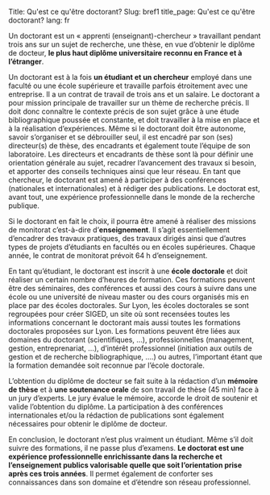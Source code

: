 Title: Qu'est ce qu'être doctorant? 
Slug: bref1 
title_page:  Qu'est ce qu'être doctorant?
lang: fr





Un doctorant est un « apprenti (enseignant)-chercheur » travaillant pendant trois ans sur un sujet de recherche, une thèse, en vue d’obtenir le diplôme de docteur, __le plus haut diplôme universitaire reconnu en France et à l’étranger__.

Un doctorant est à la fois __un étudiant et un chercheur__ employé dans une faculté ou une école supérieure  et travaille parfois étroitement avec une entreprise. Il a un contrat de travail de trois ans et un salaire. Le doctorant a pour mission principale de travailler sur un thème de recherche précis. Il doit donc connaître le contexte précis de son sujet grâce à une étude bibliographique poussée et constante, et doit travailler à la mise en place et à la réalisation d’expériences. Même si le doctorant doit être autonome,  savoir s’organiser  et se débrouiller seul, il est encadré par son (ses) directeur(s) de thèse, des encadrants et également toute l’équipe de son laboratoire. Les directeurs et encadrants de thèse sont là pour définir une orientation générale au sujet, recadrer l’avancement des travaux si besoin, et apporter des conseils techniques ainsi que leur réseau.  En tant que chercheur, le doctorant est amené à participer à des conférences (nationales et internationales) et à rédiger des publications. Le doctorat est, avant tout, une expérience professionnelle dans le monde de la recherche publique.

Si le doctorant en fait le choix, il pourra être amené à réaliser des missions de monitorat c’est-à-dire d’__enseignement__. Il s’agit essentiellement d’encadrer des travaux pratiques, des travaux dirigés ainsi que d’autres types de projets d’étudiants en facultés ou en écoles supérieures. Chaque année, le contrat de monitorat prévoit 64 h d’enseignement. 

En tant qu’étudiant, le doctorant est inscrit à une __école doctorale__ et doit réaliser un certain nombre d’heures de formation. Ces formations peuvent être des séminaires, des conférences et aussi des cours à suivre dans une école ou une université de niveau master ou des cours organisés mis en place par des écoles doctorales. Sur Lyon, les écoles doctorales se sont regroupées pour créer SIGED, un site où sont recensées toutes les informations concernant le doctorant mais aussi toutes les formations doctorales proposées sur Lyon. Les formations peuvent être liées aux domaines du doctorant (scientifiques, …), professionnelles (management, gestion, entreprenariat, …), d’intérêt professionnel (initiation aux outils de gestion et de recherche bibliographique, ….) ou autres, l’important étant que la formation demandée soit reconnue par l’école doctorale.

L’obtention du diplôme de docteur se fait suite à la rédaction d’un __mémoire de thèse__ et à __une soutenance orale__ de son travail de thèse (45 min) face à un jury d’experts. Le jury évalue le mémoire, accorde le droit de soutenir et valide l’obtention du diplôme. La participation à des conférences internationales et/ou la rédaction de publications sont également nécessaires pour obtenir le diplôme de docteur.

En conclusion, le doctorant n’est plus vraiment un étudiant. Même s’il doit suivre des formations, il ne passe plus d’examens. __Le doctorat est une expérience professionnelle enrichissante dans la recherche et l’enseignement publics valorisable quelle que soit l’orientation prise après ces trois années__. Il permet également de conforter ses connaissances dans son domaine et d’étendre son réseau professionnel.


